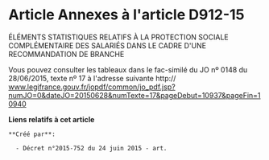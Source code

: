 # Article Annexes à l'article D912-15

ÉLÉMENTS STATISTIQUES RELATIFS À LA PROTECTION SOCIALE COMPLÉMENTAIRE DES SALARIÉS DANS LE CADRE D'UNE RECOMMANDATION DE
BRANCHE 

Vous pouvez consulter les tableaux dans le fac-similé du JO nº 0148 du 28/06/2015, texte nº 17 à l'adresse suivante http://
www.legifrance.gouv.fr/jopdf/common/jo_pdf.jsp?numJO=0&dateJO=20150628&numTexte=17&pageDebut=10937&pageFin=10940

**Liens relatifs à cet article**

	**Créé par**:

	  - Décret n°2015-752 du 24 juin 2015 - art.
